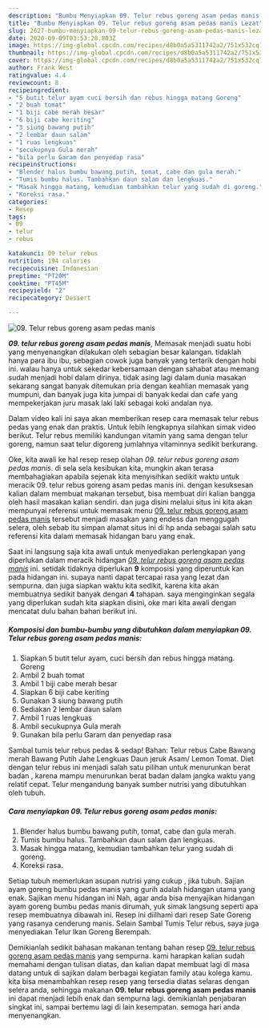 ```yaml
---
description: "Bumbu Menyiapkan 09. Telur rebus goreng asam pedas manis Lezat"
title: "Bumbu Menyiapkan 09. Telur rebus goreng asam pedas manis Lezat"
slug: 2627-bumbu-menyiapkan-09-telur-rebus-goreng-asam-pedas-manis-lezat
date: 2020-09-09T03:53:28.803Z
image: https://img-global.cpcdn.com/recipes/d8b0a5a5311742a2/751x532cq70/09-telur-rebus-goreng-asam-pedas-manis-foto-resep-utama.jpg
thumbnail: https://img-global.cpcdn.com/recipes/d8b0a5a5311742a2/751x532cq70/09-telur-rebus-goreng-asam-pedas-manis-foto-resep-utama.jpg
cover: https://img-global.cpcdn.com/recipes/d8b0a5a5311742a2/751x532cq70/09-telur-rebus-goreng-asam-pedas-manis-foto-resep-utama.jpg
author: Frank West
ratingvalue: 4.4
reviewcount: 8
recipeingredient:
- "5 butit telur ayam cuci bersih dan rebus hingga matang Goreng"
- "2 buah tomat"
- "1 biji cabe merah besar"
- "6 biji cabe keriting"
- "3 siung bawang putih"
- "2 lembar daun salam"
- "1 ruas lengkuas"
- "secukupnya Gula merah"
- "bila perlu Garam dan penyedap rasa"
recipeinstructions:
- "Blender halus bumbu bawang putih, tomat, cabe dan gula merah."
- "Tumis bumbu halus. Tambahkan daun salam dan lengkuas."
- "Masak hingga matang, kemudian tambahkan telur yang sudah di goreng."
- "Koreksi rasa."
categories:
- Resep
tags:
- 09
- telur
- rebus

katakunci: 09 telur rebus 
nutrition: 194 calories
recipecuisine: Indonesian
preptime: "PT20M"
cooktime: "PT45M"
recipeyield: "2"
recipecategory: Dessert

---
```



![09. Telur rebus goreng asam pedas manis](https://img-global.cpcdn.com/recipes/d8b0a5a5311742a2/751x532cq70/09-telur-rebus-goreng-asam-pedas-manis-foto-resep-utama.jpg)

<b><i>09. telur rebus goreng asam pedas manis</i></b>, Memasak menjadi suatu hobi yang menyenangkan dilakukan oleh sebagian besar kalangan. tidaklah hanya para ibu ibu, sebagian cowok juga banyak yang tertarik dengan hobi ini. walau hanya untuk sekedar kebersamaan dengan sahabat atau memang sudah menjadi hobi dalam dirinya. tidak asing lagi dalam dunia masakan sekarang sangat banyak ditemukan pria dengan keahlian memasak yang mumpuni, dan banyak juga kita jumpai di banyak kedai dan cafe yang mempekerjakan juru masak laki laki sebagai koki andalan nya.

Dalam video kali ini saya akan memberikan resep cara memasak telur rebus pedas yang enak dan praktis. Untuk lebih lengkapnya silahkan simak video berikut. Telur rebus memiliki kandungan vitamin yang sama dengan telur goreng, namun saat telur digoreng jumlahnya vitaminnya sedikit berkurang.

Oke, kita awali ke hal resep resep olahan <i>09. telur rebus goreng asam pedas manis</i>. di sela sela kesibukan kita, mungkin akan terasa membahagiakan apabila sejenak kita menyisihkan sedikit waktu untuk meracik 09. telur rebus goreng asam pedas manis ini. dengan kesuksesan kalian dalam membuat makanan tersebut, bisa membuat diri kalian bangga oleh hasil masakan kalian sendiri. dan juga disini melalui situs ini kita akan mempunyai referensi untuk memasak menu <u>09. telur rebus goreng asam pedas manis</u> tersebut menjadi masakan yang endess dan menggugah selera, oleh sebab itu simpan alamat situs ini di hp anda sebagai salah satu referensi kita dalam memasak hidangan baru yang enak.


Saat ini langsung saja kita awali untuk menyediakan perlengkapan yang diperlukan dalam meracik hidangan <u><i>09. telur rebus goreng asam pedas manis</i></u> ini. setidak tidaknya diperlukan <b>9</b> komposisi yang diperuntuk kan pada hidangan ini. supaya nanti dapat tercapai rasa yang lezat dan sempurna. dan juga siapkan waktu kita sedikit, karena kita akan membuatnya sedikit banyak dengan <b>4</b> tahapan. saya menginginkan segala yang diperlukan sudah kita siapkan disini, oke mari kita awali dengan mencatat dulu bahan bahan berikut ini.

<!--inarticleads1-->

##### Komposisi dan bumbu-bumbu yang dibutuhkan dalam menyiapkan 09. Telur rebus goreng asam pedas manis:

1. Siapkan 5 butit telur ayam, cuci bersih dan rebus hingga matang. Goreng
1. Ambil 2 buah tomat
1. Ambil 1 biji cabe merah besar
1. Siapkan 6 biji cabe keriting
1. Gunakan 3 siung bawang putih
1. Sediakan 2 lembar daun salam
1. Ambil 1 ruas lengkuas
1. Ambil secukupnya Gula merah
1. Gunakan bila perlu Garam dan penyedap rasa


Sambal tumis telur rebus pedas &amp; sedap! Bahan: Telur rebus Cabe Bawang merah Bawang Putih Jahe Lengkuas Daun jeruk Asam/ Lemon Tomat. Diet dengan telur rebus ini menjadi salah satu pilihan untuk menurunkan berat badan , karena mampu menurunkan berat badan dalam jangka waktu yang relatif cepat. Telur mengandung banyak sumber nutrisi yang dibutuhkan oleh tubuh. 

<!--inarticleads2-->

##### Cara menyiapkan 09. Telur rebus goreng asam pedas manis:

1. Blender halus bumbu bawang putih, tomat, cabe dan gula merah.
1. Tumis bumbu halus. Tambahkan daun salam dan lengkuas.
1. Masak hingga matang, kemudian tambahkan telur yang sudah di goreng.
1. Koreksi rasa.


Setiap tubuh memerlukan asupan nutrisi yang cukup , jika tubuh. Sajian ayam goreng bumbu pedas manis yang gurih adalah hidangan utama yang enak. Sajikan menu hidangan ini Nah, agar anda bisa menyajikan hidangan ayam goreng bumbu pedas manis dirumah, yuk simak langsung seperti apa resep membuatnya dibawah ini. Resep ini diilhami dari resep Sate Goreng yang rasanya cenderung manis. Selain Sambal Tumis Telur rebus, saya juga menyediakan Telur Ikan Goreng Berempah. 

Demikianlah sedikit bahasan makanan tentang bahan resep <u>09. telur rebus goreng asam pedas manis</u> yang sempurna. kami harapkan kalian sudah memahami dengan tulisan diatas, dan kalian dapat membuat lagi di masa datang untuk di sajikan dalam berbagai kegiatan family atau kolega kamu. kita bisa menambahkan resep resep yang tersedia diatas selaras dengan selera anda, sehingga makanan <b>09. telur rebus goreng asam pedas manis</b> ini dapat menjadi lebih enak dan sempurna lagi. demikianlah penjabaran singkat ini, sampai bertemu lagi di lain kesempatan. semoga hari anda menyenangkan.
